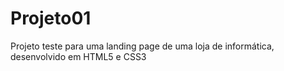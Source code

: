 # Projeto01
Projeto teste para uma landing page de uma loja de informática, desenvolvido em HTML5 e CSS3

